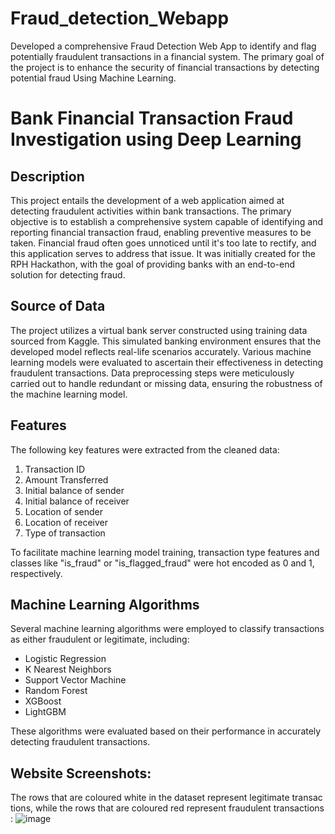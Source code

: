 # Fraud_detection_Webapp
Developed a comprehensive Fraud Detection Web App to identify and flag potentially fraudulent transactions in a financial system. The primary goal of the project is to enhance the security of financial transactions by detecting potential fraud Using Machine Learning.

# Bank Financial Transaction Fraud Investigation using Deep Learning

## Description
This project entails the development of a web application aimed at detecting fraudulent activities within bank transactions. The primary objective is to establish a comprehensive system capable of identifying and reporting financial transaction fraud, enabling preventive measures to be taken. Financial fraud often goes unnoticed until it's too late to rectify, and this application serves to address that issue. It was initially created for the RPH Hackathon, with the goal of providing banks with an end-to-end solution for detecting fraud.

## Source of Data
The project utilizes a virtual bank server constructed using training data sourced from Kaggle. This simulated banking environment ensures that the developed model reflects real-life scenarios accurately. Various machine learning models were evaluated to ascertain their effectiveness in detecting fraudulent transactions. Data preprocessing steps were meticulously carried out to handle redundant or missing data, ensuring the robustness of the machine learning model.

## Features
The following key features were extracted from the cleaned data:
1. Transaction ID
2. Amount Transferred
3. Initial balance of sender
4. Initial balance of receiver
5. Location of sender
6. Location of receiver
7. Type of transaction

To facilitate machine learning model training, transaction type features and classes like "is_fraud" or "is_flagged_fraud" were hot encoded as 0 and 1, respectively.

## Machine Learning Algorithms
Several machine learning algorithms were employed to classify transactions as either fraudulent or legitimate, including:
- Logistic Regression
- K Nearest Neighbors
- Support Vector Machine
- Random Forest
- XGBoost
- LightGBM

These algorithms were evaluated based on their performance in accurately detecting fraudulent transactions.

## Website Screenshots:
The rows that are coloured white in the dataset represent legitimate transactions, while the rows that are coloured red represent fraudulent transactions: 
![image](https://github.com/AbhirajkarBajpai/Fraud_detection_Webapp/assets/122393161/f9559846-a83a-42da-adad-95bd603bba6c)




